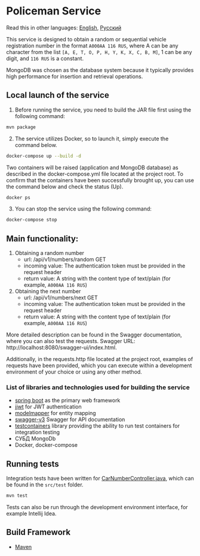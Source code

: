 # Policeman Service

Read this in other languages: [English](README.md), [Русский](README.ru.md)

This service is designed to obtain a random or sequential vehicle registration number in the format `A000AA 116 RUS`, 
where A can be any character from the list `[A, E, T, O, P, H, Y, K, X, C, B, M]`, 1 can be any digit, and `116 RUS` is a constant.

MongoDB was chosen as the database system because it typically provides high performance for insertion and retrieval operations.

## Local launch of the service

1) Before running the service, you need to build the JAR file first using the following command:

```bash
mvn package
```

2) The service utilizes Docker, so to launch it, simply execute the command below.

```bash
docker-compose up --build -d
```

Two containers will be raised (application and MongoDB database) as described in the docker-compose.yml file located at the project root. 
To confirm that the containers have been successfully brought up, you can use the command below and check the status (Up).

```bash
docker ps
```

3) You can stop the service using the following command:

```bash
docker-compose stop
```

## Main functionality:
1) Obtaining a random number
    * url: /api/v1/numbers/random GET
    * incoming value: The authentication token must be provided in the request header
    * return value: A string with the content type of text/plain (for example, `A000AA 116 RUS`)
2) Obtaining the next number
    * url: /api/v1/numbers/next GET
    * incoming value: The authentication token must be provided in the request header
    * return value: A string with the content type of text/plain (for example, `A000AA 116 RUS`)

More detailed description can be found in the Swagger documentation, where you can also test the requests. Swagger URL: http://localhost:8080/swagger-ui/index.html.

Additionally, in the requests.http file located at the project root, examples of requests have been provided, which you can execute within a development environment of your choice or using any other method.

### List of libraries and technologies used for building the service
   * [spring boot](https://spring.io/projects/spring-boot) as the primary web framework
   * [jjwt](https://github.com/jwtk/jjwt)  for JWT authentication
   * [modelmapper](https://modelmapper.org) for entity mapping
   * [swagger-v3](https://swagger.io/specification/) Swagger for API documentation
   * [testcontainers](https://testcontainers.com) library providing the ability to run test containers for integration testing
   * СУБД MongoDb
   * Docker, docker-compose

## Running tests


Integration tests have been written for [CarNumberController.java](#src/main/java/ru/inovus/policeman/controller/CarNumberController.java), which can be found in the `src/test` folder.

```bash
mvn test
```

Tests can also be run through the development environment interface, for example Intellij Idea.

## Build Framework

* [Maven](https://maven.apache.org)
